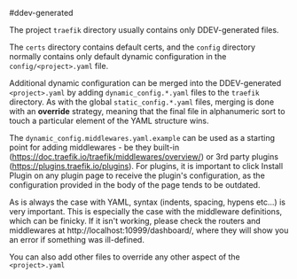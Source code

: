 #ddev-generated

The project `traefik` directory usually contains only DDEV-generated files.

The `certs` directory contains default certs, and the `config` directory normally contains only
default dynamic configuration in the `config/<project>.yaml` file.

Additional dynamic configuration can be merged into the DDEV-generated `<project>.yaml` by
adding `dynamic_config.*.yaml` files to the `traefik` directory. As with the global `static_config.*.yaml` files,
merging is done with an **override** strategy, meaning that the final file in alphanumeric sort to touch a
particular element of the YAML structure wins.

The `dynamic_config.middlewares.yaml.example` can be used as a starting point for adding
middlewares - be they built-in (https://doc.traefik.io/traefik/middlewares/overview/) or 3rd party plugins
(https://plugins.traefik.io/plugins). For plugins, it is important to click Install Plugin on any plugin page
to receive the plugin's configuration, as the configuration provided in the body of the page tends to be outdated.

As is always the case with YAML, syntax (indents, spacing, hypens etc...) is very important. This is especially the
case with the middleware definitions, which can be finicky. If it isn't working, please check the routers and
middlewares at http://localhost:10999/dashboard/, where they will show you an error if something was ill-defined.

You can also add other files to override any other aspect of the `<project>.yaml`